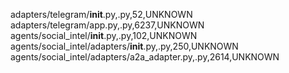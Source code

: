 adapters/telegram/__init__.py,.py,52,UNKNOWN
adapters/telegram/app.py,.py,6237,UNKNOWN
agents/social_intel/__init__.py,.py,102,UNKNOWN
agents/social_intel/adapters/__init__.py,.py,250,UNKNOWN
agents/social_intel/adapters/a2a_adapter.py,.py,2614,UNKNOWN
